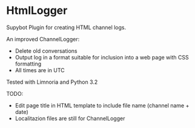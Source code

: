HtmlLogger
==========

Supybot Plugin for creating HTML channel logs.

An improved ChannelLogger:
* Delete old conversations
* Output log in a format suitable for inclusion into a web page with CSS
  formatting
* All times are in UTC

Tested with Limnoria and Python 3.2

TODO:
* Edit page title in HTML template to include file name (channel name + date)
* Localitazion files are still for ChannelLogger

